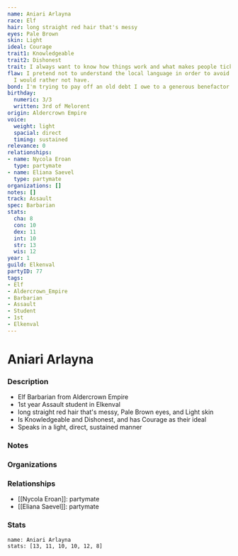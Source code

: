 ```yaml
---
name: Aniari Arlayna
race: Elf
hair: long straight red hair that's messy
eyes: Pale Brown
skin: Light
ideal: Courage
trait1: Knowledgeable
trait2: Dishonest
trait: I always want to know how things work and what makes people tick.
flaw: I pretend not to understand the local language in order to avoid interactions
  I would rather not have.
bond: I'm trying to pay off an old debt I owe to a generous benefactor.
birthday:
  numeric: 3/3
  written: 3rd of Melorent
origin: Aldercrown Empire
voice:
  weight: light
  spacial: direct
  timing: sustained
relevance: 0
relationships:
- name: Nycola Eroan
  type: partymate
- name: Eliana Saevel
  type: partymate
organizations: []
notes: []
track: Assault
spec: Barbarian
stats:
  cha: 8
  con: 10
  dex: 11
  int: 10
  str: 13
  wis: 12
year: 1
guild: Elkenval
partyID: 77
tags:
- Elf
- Aldercrown_Empire
- Barbarian
- Assault
- Student
- 1st
- Elkenval
---
```

# Aniari Arlayna
### Description
- Elf Barbarian from Aldercrown Empire
- 1st year Assault student in Elkenval
- long straight red hair that's messy, Pale Brown eyes, and Light skin
- Is Knowledgeable and Dishonest, and has Courage as their ideal
- Speaks in a light, direct, sustained manner

### Notes

### Organizations

### Relationships
- [[Nycola Eroan]]: partymate
- [[Eliana Saevel]]: partymate

### Stats
```statblock
name: Aniari Arlayna
stats: [13, 11, 10, 10, 12, 8]
```